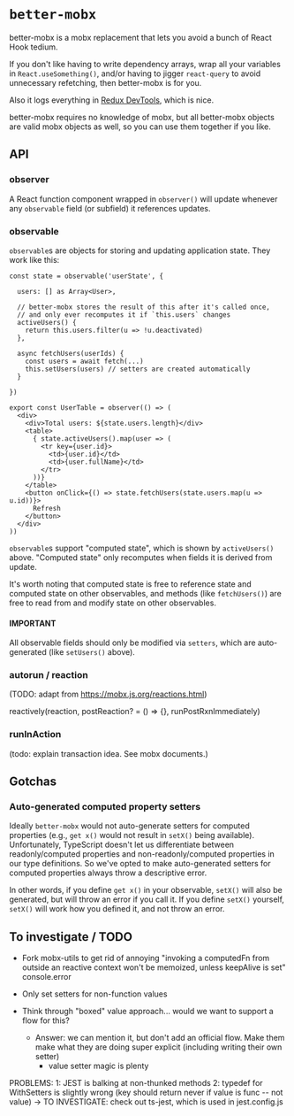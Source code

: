# `better-mobx`

better-mobx is a mobx replacement that lets you avoid a bunch of React Hook tedium.

If you don't like having to write dependency arrays, wrap all your variables in `React.useSomething()`, and/or having to jigger `react-query` to avoid unnecessary refetching, then better-mobx is for you.

Also it logs everything in [Redux DevTools](https://chrome.google.com/webstore/detail/redux-devtools/lmhkpmbekcpmknklioeibfkpmmfibljd?hl=en), which is nice.

better-mobx requires no knowledge of mobx, but all better-mobx objects are valid mobx objects as well, so you can use them together if you like.

## API

### observer

A React function component wrapped in `observer()` will update whenever any `observable` field (or subfield) it references updates.

### observable

`observable`s are objects for storing and updating application state. They work like this:

```tsx
const state = observable('userState', {

  users: [] as Array<User>,

  // better-mobx stores the result of this after it's called once,
  // and only ever recomputes it if `this.users` changes
  activeUsers() {
    return this.users.filter(u => !u.deactivated)
  },

  async fetchUsers(userIds) {
    const users = await fetch(...)
    this.setUsers(users) // setters are created automatically
  }

})

export const UserTable = observer(() => (
  <div>
    <div>Total users: ${state.users.length}</div>
    <table>
      { state.activeUsers().map(user => (
        <tr key={user.id}>
          <td>{user.id}</td>
          <td>{user.fullName}</td>
        </tr>
      ))}
    </table>
    <button onClick={() => state.fetchUsers(state.users.map(u => u.id))}>
      Refresh
    </button>
  </div>
))
```

`observable`s support "computed state", which is shown by `activeUsers()` above. "Computed state" only recomputes when fields it is derived from update.

It's worth noting that computed state is free to reference state and computed state on other observables, and methods (like `fetchUsers()`) are free to read from and modify state on other observables.

#### IMPORTANT
All observable fields should only be modified via `setters`, which are auto-generated (like `setUsers()` above).

### autorun / reaction

(TODO: adapt from https://mobx.js.org/reactions.html)

reactively(reaction, postReaction? = () => {}, runPostRxnImmediately)

### runInAction

(todo: explain transaction idea. See mobx documents.)

## Gotchas

### Auto-generated computed property setters

Ideally `better-mobx` would not auto-generate setters for computed properties (e.g., `get x()` would not result in `setX()` being available). Unfortunately, TypeScript doesn't let us differentiate between readonly/computed properties and non-readonly/computed properties in our type definitions. So we've opted to make auto-generated setters for computed properties always throw a descriptive error.

In other words, if you define `get x()` in your observable, `setX()` will also be generated, but will throw an error if you call it. If you define `setX()` yourself, `setX()` will work how you defined it, and not throw an error.

## To investigate / TODO

- Fork mobx-utils to get rid of annoying "invoking a computedFn from outside an reactive context won't be memoized, unless keepAlive is set" console.error
- Only set setters for non-function values

- Think through "boxed" value approach... would we want to support a flow for this?
    - Answer: we can mention it, but don't add an official flow. Make them make what they are doing super explicit (including writing their own setter)
        - value setter magic is plenty


PROBLEMS:
1: JEST is balking at non-thunked methods
2: typedef for WithSetters is slightly wrong (key should return never if value is func -- not value)
   ->  TO INVESTIGATE: check out ts-jest, which is used in jest.config.js